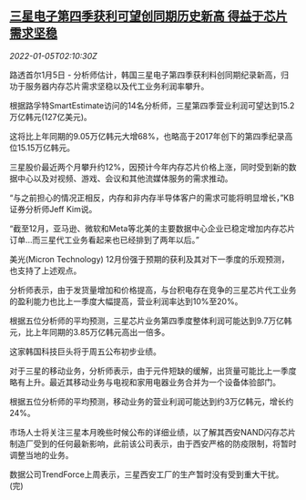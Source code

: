 <!--1641349862000-->
[三星电子第四季获利可望创同期历史新高 得益于芯片需求坚稳](https://cn.reuters.com/article/samsung-q4-profit-forecast-0105-idCNKBS2JF057)
------

<div><i>2022-01-05T02:10:30Z</i></div><p>路透首尔1月5日 - 分析师估计，韩国三星电子第四季获利料创同期纪录新高，归功于服务器内存芯片需求坚稳以及代工业务利润率攀升。</p><p>根据路孚特SmartEstimate访问的14名分析师，三星第四季营业利润可望达到15.2万亿韩元(127亿美元)。</p><p>这将比上年同期的9.05万亿韩元大增68%，也略高于2017年创下的第四季纪录高位15.15万亿韩元。</p><p>三星股价最近两个月攀升约12%，因预计今年内存芯片价格上涨，同时受到新的数据中心以及对视频、游戏、会议和其他流媒体服务的需求推动。</p><p>“与之前担心的情况正相反，内存和非内存半导体客户的需求可能将明显增长，”KB证券分析师Jeff Kim说。</p><p>“截至12月，亚马逊、微软和Meta等北美的主要数据中心企业已稳定增加内存芯片订单...而三星代工业务看起来也已经排到了两年以后。”</p><p>美光(Micron Technology)  12月份强于预期的获利及其对下一季度的乐观预测，也支持了上述观点。</p><p>分析师表示，由于发货量增加和价格提高，与台积电存在竞争的三星芯片代工业务的盈利能力也比上一季度大幅提高，营业利润率达到10%至20%。</p><p>根据五位分析师的平均预测，三星芯片业务第四季度整体利润可能达到9.7万亿韩元，比上年同期的3.85万亿韩元高出一倍多。</p><p>这家韩国科技巨头将于周五公布初步业绩。</p><p>对于三星的移动业务，分析师表示，由于元件短缺的缓解，出货量可能比上一季度略有上升。最近其移动业务与电视和家用电器业务合并为一个设备体验部门。</p><p>根据五位分析师的平均预测，移动业务的营业利润可能达到约3万亿韩元，增长约24%。</p><p>市场人士将关注三星本月晚些时候公布的详细业绩，以了解其西安NAND闪存芯片制造厂受到的任何最新影响，此前该公司表示，由于西安严格的防疫限制，将暂时调整当地的业务。</p><p>数据公司TrendForce上周表示，三星西安工厂的生产暂时没有受到重大干扰。(完)</p>
